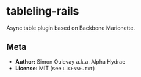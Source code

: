 # tableling-rails

Async table plugin based on Backbone Marionette.

## Meta

* **Author:** Simon Oulevay a.k.a. Alpha Hydrae
* **License:** MIT (see `LICENSE.txt`)
